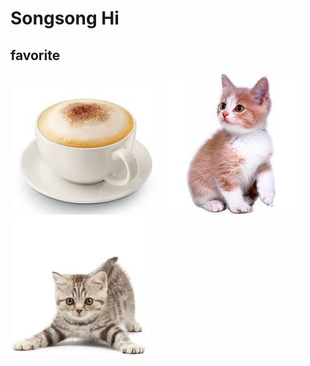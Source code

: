 # Songsong Hi
## favorite
![Alt text](/imgs/images.jpg "caffe latte")
![Alt text](/imgs/kitten.jpg "kitten")
![Alt text](/imgs/kitten2.jpg "kitten2")
